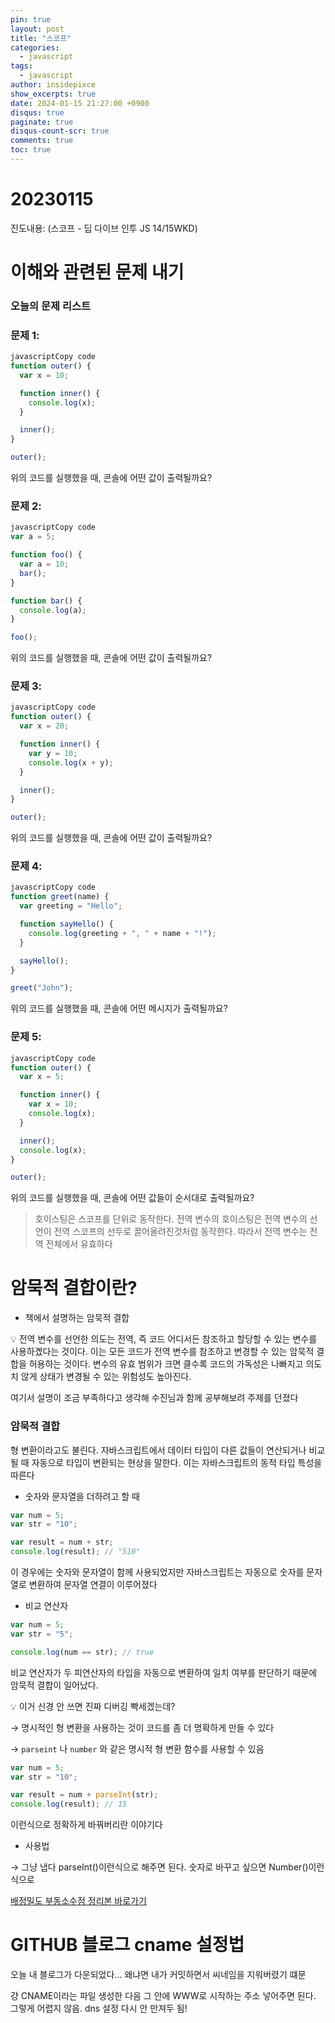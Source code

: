 ```yaml
---
pin: true
layout: post
title: "스코프"
categories:
  - javascript
tags:
  - javascript
author: insidepixce
show_excerpts: true
date: 2024-01-15 21:27:00 +0900
disqus: true
paginate: true
disqus-count-scr: true
comments: true
toc: true
---
```



# 20230115

진도내용: (스코프 - 딥 다이브 인투 JS 14/15WKD) 

# 이해와 관련된 문제 내기

### 오늘의 문제 리스트

### **문제 1:**

```jsx
javascriptCopy code
function outer() {
  var x = 10;

  function inner() {
    console.log(x);
  }

  inner();
}

outer();

```

위의 코드를 실행했을 때, 콘솔에 어떤 값이 출력될까요?

### **문제 2:**

```jsx
javascriptCopy code
var a = 5;

function foo() {
  var a = 10;
  bar();
}

function bar() {
  console.log(a);
}

foo();

```

위의 코드를 실행했을 때, 콘솔에 어떤 값이 출력될까요?

### **문제 3:**

```jsx
javascriptCopy code
function outer() {
  var x = 20;

  function inner() {
    var y = 10;
    console.log(x + y);
  }

  inner();
}

outer();

```

위의 코드를 실행했을 때, 콘솔에 어떤 값이 출력될까요?

### **문제 4:**

```jsx
javascriptCopy code
function greet(name) {
  var greeting = "Hello";

  function sayHello() {
    console.log(greeting + ", " + name + "!");
  }

  sayHello();
}

greet("John");

```

위의 코드를 실행했을 때, 콘솔에 어떤 메시지가 출력될까요?

### **문제 5:**

```jsx
javascriptCopy code
function outer() {
  var x = 5;

  function inner() {
    var x = 10;
    console.log(x);
  }

  inner();
  console.log(x);
}

outer();

```

위의 코드를 실행했을 때, 콘솔에 어떤 값들이 순서대로 출력될까요?

> 호이스팅은 스코프를 단위로 동작한다. 전역 변수의 호이스팅은 전역 변수의 선언이 전역 스코프의 선두로 끌어올려진것처럼 동작한다. 따라서 전역 변수는 전역 전체에서 유효하다
> 

# 암묵적 결합이란?

- 책에서 설명하는 암묵적 결합

<aside>
💡 전역 변수를 선언한 의도는 전역, 즉 코드 어디서든 참조하고 할당할 수 있는 변수를 사용하곘다는 것이다. 이는 모든 코드가 전역 변수를 참조하고 변경할 수 있는 암묵적 결합을 허용하는 것이다. 변수의 유효 범위가 크면 클수록 코드의 가독성은 나빠지고 의도치 않게 상태가 변경될 수 있는 위험성도 높아진다.

</aside>

여기서 설명이 조금 부족하다고 생각해 수진님과 함께 공부해보려 주제를 던졌다 

### 암묵적 결합

형 변환이라고도 불린다. 자바스크립트에서 데이터 타입이 다른 값들이 연산되거나 비교될 때 자동으로 타입이 변환되는 현상을 말한다. 이는 자바스크립트의 동적 타입 특성을 따른다 

- 숫자와 문자열을 더하려고 할 때

```jsx
var num = 5;
var str = "10";

var result = num + str;
console.log(result); // "510"
```

이 경우에는 숫자와 문자열이 함께 사용되었지만 자바스크립트는 자동으로 숫자를 문자열로 변환하여 문자열 연결이 이루어졌다 

- 비교 연산자

```jsx
var num = 5;
var str = "5";

console.log(num == str); // true
```

비교 연산자가 두 피연산자의 타입을 자동으로 변환하여 일치 여부를 판단하기 때문에 암묵적 결합이 일어났다. 

<aside>
💡 이거 신경 안 쓰면 진짜 디버깅 빡세겠는데?

</aside>

→ 명시적인 형 변환을 사용하는 것이 코드를 좀 더 명확하게 만들 수 있다

→ `parseint` 나 `number` 와 같은 명시적 형 변환 함수를 사용할 수 있음

```jsx
var num = 5;
var str = "10";

var result = num + parseInt(str);
console.log(result); // 15
```

이런식으로 정확하게 바꿔버리란 이야기다 

- 사용법

→ 그냥 냅다 parseInt()이런식으로 해주면 된다. 숫자로 바꾸고 싶으면 Number()이런식으로 

[배정밀도 부동소수점 정리본 바로가기](https://insidepixce.site/cs/all/2024/01/15/%EB%B6%80%EB%8F%99%EC%86%8C%EC%88%98%EC%A0%90.html)

# GITHUB 블로그 cname 설정법

오늘 내 블로그가 다운되었다...
왜냐면 내가 커밋하면서 씨네임을 지워버렸기 떄문



걍 CNAME이라는 파일 생성한 다음 그 안에 WWW로 시작하는 주소 넣어주면 된다. 그렇게 어렵지 않음. dns 설정 다시 안 만져두 됨! 


